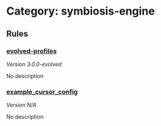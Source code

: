 # Category: symbiosis-engine

## Rules

### [evolved-profiles](../rules/evolved-profiles.md)
*Version 3.0.0-evolved*

No description


### [example_cursor_config](../rules/example_cursor_config.md)
*Version N/A*

No description

